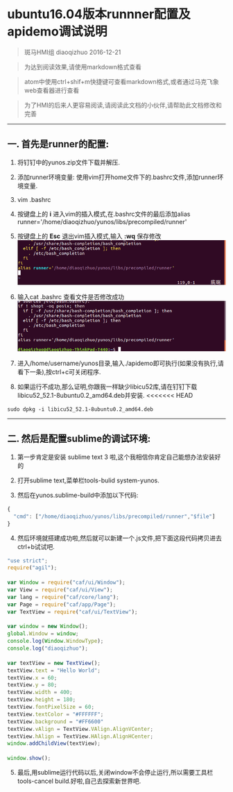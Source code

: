 # ubuntu16.04版本runnner配置及apidemo调试说明

> 斑马HMI组  diaoqizhuo  2016-12-21

> 为达到阅读效果,请使用markdown格式查看

> atom中使用ctrl+shif+m快捷键可查看markdown格式,或者通过马克飞象web查看器进行查看

> 为了HMI的后来人更容易阅读,请阅读此文档的小伙伴,请帮助此文档修改和完善

___________


## 一. 首先是runner的配置:

1. 将钉钉中的yunos.zip文件下载并解压.

2. 添加runner环境变量: 使用vim打开home文件下的.bashrc文件,添加runner环境变量.

  1. vim .bashrc

  2. 按键盘上的 **i** 进入vim的插入模式,在.bashrc文件的最后添加alias runner='/home/diaoqizhuo/yunos/libs/precompiled/runner'


  3. 按键盘上的 **Esc** 退出vim插入模式,输入 **:wq** 保存修改
  ![](https://github.com/DiaoQizhuo1991/Markdown-photos/blob/master/runner%E7%8E%AF%E5%A2%83%E9%85%8D%E7%BD%AE.png?raw=true)

  4. 输入cat .bashrc 查看文件是否修改成功
  ![](https://github.com/DiaoQizhuo1991/Markdown-photos/blob/master/cat%E6%9F%A5%E7%9C%8Brunner%E9%85%8D%E7%BD%AE.png?raw=true)

3. 进入/home/username/yunos目录,输入./apidemo即可执行(如果没有执行,请看下一条),按ctrl+c可关闭程序.

4. 如果运行不成功,那么证明,你跟我一样缺少libicu52库,请在钉钉下载libicu52_52.1-8ubuntu0.2_amd64.deb并安装.
<<<<<<< HEAD
  ```linux
  sudo dpkg -i libicu52_52.1-8ubuntu0.2_amd64.deb
  ```

____________

## 二. 然后是配置sublime的调试环境:

1. 第一步肯定是安装 sublime text 3 啦,这个我相信你肯定自己能想办法安装好的

2. 打开sublime text,菜单栏tools-bulid system-yunos.

3. 然后在yunos.sublime-build中添加以下代码:
  ```javascript
  {
	"cmd": ["/home/diaoqizhuo/yunos/libs/precompiled/runner","$file"]
  }
  ```
4. 然后环境就搭建成功啦,然后就可以新建一个.js文件,把下面这段代码拷贝进去ctrl+b试试吧.
  ```javascript
  "use strict";
  require("agil");

  var Window = require("caf/ui/Window");
  var View = require("caf/ui/View");
  var lang = require("caf/core/lang");
  var Page = require("caf/app/Page");
  var TextView = require("caf/ui/TextView");

  var window = new Window();
  global.Window = window;
  console.log(Window.WindowType);
  console.log("diaoqizhuo");

  var textView = new TextView();
  textView.text = "Hello World";
  textView.x = 60;
  textView.y = 80;
  textView.width = 400;
  textView.height = 180;
  textView.fontPixelSize = 60;
  textView.textColor = "#FFFFFF";
  textView.background = "#FF6600"
  textView.vAlign = TextView.VAlign.AlignVCenter;
  textView.hAlign = TextView.HAlign.AlignHCenter;
  window.addChildView(textView);

  window.show();
  ```

5. 最后,用sublime运行代码以后,关闭window不会停止运行,所以需要工具栏tools-cancel build.好啦,自己去探索新世界吧.
